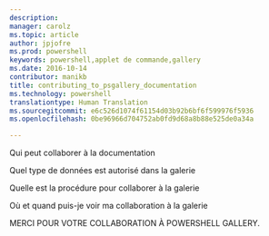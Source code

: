 ```yaml
---
description: 
manager: carolz
ms.topic: article
author: jpjofre
ms.prod: powershell
keywords: powershell,applet de commande,gallery
ms.date: 2016-10-14
contributor: manikb
title: contributing_to_psgallery_documentation
ms.technology: powershell
translationtype: Human Translation
ms.sourcegitcommit: e6c526d1074f61154d03b92b6bf6f599976f5936
ms.openlocfilehash: 0be96966d704752ab0fd9d68a8b88e525de0a34a

---
```



Qui peut collaborer à la documentation

Quel type de données est autorisé dans la galerie

Quelle est la procédure pour collaborer à la galerie

Où et quand puis-je voir ma collaboration à la galerie

MERCI POUR VOTRE COLLABORATION À POWERSHELL GALLERY.




<!--HONumber=Oct16_HO2-->


